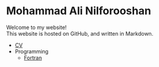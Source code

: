 # Mohammad Ali Nilforooshan

Welcome to my website!  
This website is hosted on GitHub, and written in Markdown.  

* [CV](https://nilforooshan.github.io/cv)  
* Programming  
  * [Fortran](https://nilforooshan.github.io/fortran)  
